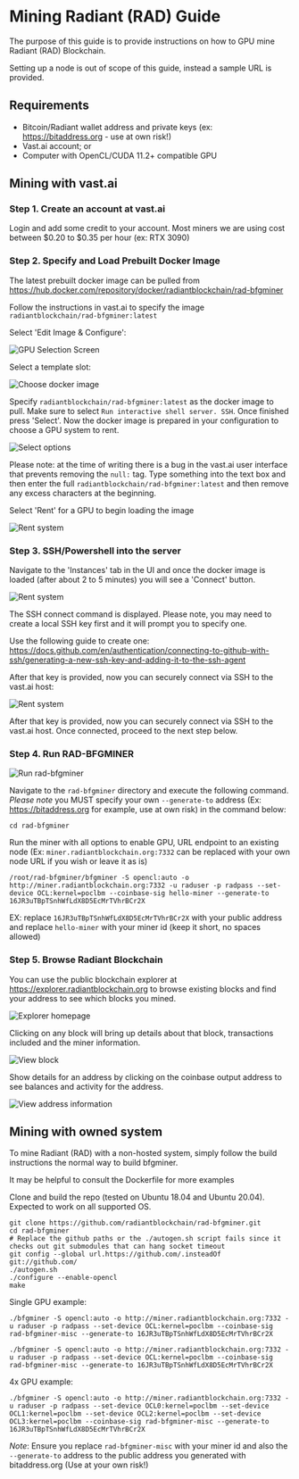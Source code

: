 # Mining Radiant (RAD) Guide

The purpose of this guide is to provide instructions on how to GPU mine Radiant (RAD) Blockchain.

Setting up a node is out of scope of this guide, instead a sample URL is provided.

## Requirements

- Bitcoin/Radiant wallet address and private keys (ex: https://bitaddress.org - use at own risk!)
- Vast.ai account; or
- Computer with OpenCL/CUDA 11.2+ compatible GPU

## Mining with vast.ai

### Step 1. Create an account at vast.ai

Login and add some credit to your account. Most miners we are using cost between $0.20 to $0.35 per hour (ex: RTX 3090)

### Step 2. Specify and Load Prebuilt Docker Image

The latest prebuilt docker image can be pulled from https://hub.docker.com/repository/docker/radiantblockchain/rad-bfgminer

Follow the instructions in vast.ai to specify the image `radiantblockchain/rad-bfgminer:latest`

Select 'Edit Image & Configure':

![GPU Selection Screen](vastai1.png)

Select a template slot:

![Choose docker image](vastai2.png)

Specify `radiantblockchain/rad-bfgminer:latest` as the docker image to pull. Make sure to select `Run interactive shell server. SSH`. Once
finished press 'Select'. Now the docker image is prepared in your configuration to choose a GPU system to rent.

![Select options](vastai3.png)

Please note: at the time of writing there is a bug in the vast.ai user interface that prevents removing the `null:` tag. Type something into
the text box and then enter the full `radiantblockchain/rad-bfgminer:latest` and then remove any excess characters at the beginning.

Select 'Rent' for a GPU to begin loading the image

![Rent system](vastairent.png)

### Step 3. SSH/Powershell into the server

Navigate to the 'Instances' tab in the UI and once the docker image is loaded (after about 2 to 5 minutes) you will see a 'Connect' button.

![Rent system](vastai4.png)

The SSH connect command is displayed. Please note, you may need to create a local SSH key first and it will prompt you to specify one.

Use the following guide to create one: https://docs.github.com/en/authentication/connecting-to-github-with-ssh/generating-a-new-ssh-key-and-adding-it-to-the-ssh-agent

After that key is provided, now you can securely connect via SSH to the vast.ai host:

![Rent system](vastai5.png)

After that key is provided, now you can securely connect via SSH to the vast.ai host. Once connected, proceed to the next step below.

### Step 4. Run RAD-BFGMINER

![Run rad-bfgminer](vastai6.png)

Navigate to the `rad-bfgminer` directory and execute the following command. *Please note* you MUST specify your own `--generate-to` address (Ex: https://bitaddress.org for example, use at own risk) in the command below:


```
cd rad-bfgminer
```

Run the miner with all options to enable GPU, URL endpoint to an existing node (Ex: `miner.radiantblockchain.org:7332` can be replaced with your own node URL if you wish or leave it as is)

```
/root/rad-bfgminer/bfgminer -S opencl:auto -o http://miner.radiantblockchain.org:7332 -u raduser -p radpass --set-device OCL:kernel=poclbm --coinbase-sig hello-miner --generate-to 16JR3uTBpTSnhWfLdX8D5EcMrTVhrBCr2X 
```
EX: replace `16JR3uTBpTSnhWfLdX8D5EcMrTVhrBCr2X` with your public address and replace `hello-miner` with your miner id (keep it short, no spaces allowed)

### Step 5. Browse Radiant Blockchain

You can use the public blockchain explorer at https://explorer.radiantblockchain.org to browse existing blocks and find your address to see which blocks you mined.

![Explorer homepage](explorer1.png)

Clicking on any block will bring up details about that block, transactions included and the miner information.

![View block](explorer2.png)

Show details for an address by clicking on the coinbase output address to see balances and activity for the address.

![View address information](explorer3.png)

## Mining with owned system

To mine Radiant (RAD) with a non-hosted system, simply follow the build instructions the normal way to build bfgminer.

It may be helpful to consult the Dockerfile for more examples

Clone and build the repo (tested on Ubuntu 18.04 and Ubuntu 20.04). Expected to work on all supported OS.

```
git clone https://github.com/radiantblockchain/rad-bfgminer.git
cd rad-bfgminer
# Replace the github paths or the ./autogen.sh script fails since it checks out git submodules that can hang socket timeout
git config --global url.https://github.com/.insteadOf git://github.com/
./autogen.sh
./configure --enable-opencl
make
```

Single GPU example:

```
./bfgminer -S opencl:auto -o http://miner.radiantblockchain.org:7332 -u raduser -p radpass --set-device OCL:kernel=poclbm --coinbase-sig rad-bfgminer-misc --generate-to 16JR3uTBpTSnhWfLdX8D5EcMrTVhrBCr2X 

./bfgminer -S opencl:auto -o http://miner.radiantblockchain.org:7332 -u raduser -p radpass --set-device OCL:kernel=poclbm --coinbase-sig rad-bfgminer-misc --generate-to 16JR3uTBpTSnhWfLdX8D5EcMrTVhrBCr2X 
```

4x GPU example:

```
./bfgminer -S opencl:auto -o http://miner.radiantblockchain.org:7332 -u raduser -p radpass --set-device OCL0:kernel=poclbm --set-device OCL1:kernel=poclbm --set-device OCL2:kernel=poclbm --set-device OCL3:kernel=poclbm --coinbase-sig rad-bfgminer-misc --generate-to 16JR3uTBpTSnhWfLdX8D5EcMrTVhrBCr2X
```

*Note*: Ensure you replace `rad-bfgminer-misc` with your miner id and also the `--generate-to` address to the public address you generated with bitaddress.org (Use at your own risk!)
 